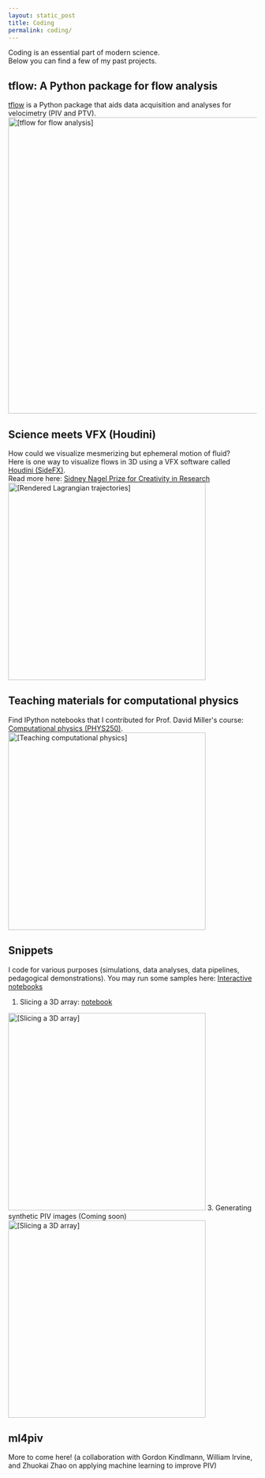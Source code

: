 ```yaml
---
layout: static_post
title: Coding
permalink: coding/
---
```

Coding is an essential part of modern science. <br>
Below you can find a few of my past projects.

tflow: A Python package for flow analysis
---
[tflow](https://github.com/tmatsuzawa/tflow) is a Python package that aids data acquisition and analyses for velocimetry (PIV and PTV).
<img src="https://tmatsuzawa.github.io/images/coding/tflow/tflow.png" alt="[tflow for flow analysis]" style="width: 600px;"/>

[//]: # (<ul>)

[//]: # (    <li>Basics)

[//]: # (        <ul>)

[//]: # (            <li>Energy, enstrophy)

[//]: # (            </li>)

[//]: # (            <li>Reynolds decomposition)

[//]: # (            </li>)

[//]: # (            <li>Deformation tensor )

[//]: # (            </li>)

[//]: # (        </ul>)

[//]: # (    </li>)

[//]: # (    <li>Turbulent flows)

[//]: # (        <ul>)

[//]: # (            <li>1D energy spectrum)

[//]: # (            </li>)

[//]: # (            <li>Structure function)

[//]: # (            </li>)

[//]: # (            <li>Two-point correlation function)

[//]: # (            </li>)

[//]: # (            <li>Autocorrelation function)

[//]: # (            </li>)

[//]: # (            <li>Turbulent length/time scales)

[//]: # (            </li>)

[//]: # (            <li>Dissipation rate)

[//]: # (            </li>)

[//]: # (        </ul>)

[//]: # (    </li>)

[//]: # (    <li>Potential flows)

[//]: # (        <ul>)

[//]: # (            <li>Stream function)

[//]: # (            </li>)

[//]: # (            <li>Stokes stream function)

[//]: # (            </li>)

[//]: # (        </ul>)

[//]: # (    </li>)

[//]: # (</ul>)

[comment]: <> (&#40;<img src="https://lsdtopotools.github.io/img/LSD-logo.png" alt="LSDTopoTools Logo" style="width: 200px;"/>&#41;)

Science meets VFX (Houdini)
---
How could we visualize mesmerizing but ephemeral motion of fluid?<br>
Here is one way to visualize flows in 3D using a VFX software called [Houdini (SideFX)](https://www.sidefx.com/).
<br>
Read more here: <a href="https://physics.uchicago.edu/about/prizes-and-fellowships/sidney-nagel-prize-for-creativity-in-research/">Sidney Nagel Prize for Creativity in Research</a>
<br>
<img src="https://tmatsuzawa.github.io/images/coding/houdini4fluids/houdini4ptv.png" alt="[Rendered Lagrangian trajectories]" style="width: 400px;"/>

[comment]: <> (![Houdini]&#40;images/coding/houdini4fluids/houdini4ptv.gif&#41;)

Teaching materials for computational physics
---
Find IPython notebooks that I contributed for Prof. David Miller's course: [Computational physics (PHYS250)](https://github.com/UChicagoPhysics/PHYS250).
<img src="https://tmatsuzawa.github.io/images/coding/physics_education/phys_edu.png" alt="[Teaching computational physics]" style="width: 400px;"/>


Snippets
---
I code for various purposes (simulations, data analyses, data pipelines, pedagogical demonstrations). You may run some samples here:
[Interactive notebooks](https://mybinder.org/v2/gh/tmatsuzawa/notebooks/HEAD)
1. Slicing a 3D array: [notebook](https://github.com/tmatsuzawa/notebooks/blob/main/notebooks/slicer.ipynb)

[//]: # (<img src="https://tmatsuzawa.github.io/images/coding/snippets/3d_slicer.png" alt="[Slicing a 3D array]" style="width: 400px;"/>)
<img src="https://tmatsuzawa.github.io/images/coding/snippets/3d_slicerx3.gif" alt="[Slicing a 3D array]" style="width: 400px;"/>
3. Generating synthetic PIV images (Coming soon)
<img src="https://tmatsuzawa.github.io/images/coding/snippets/synthetic_piv.gif" alt="[Slicing a 3D array]" style="width: 400px;"/>


ml4piv
---
More to come here! (a collaboration with Gordon Kindlmann, William Irvine, and Zhuokai Zhao on applying machine learning to improve PIV)


[comment]: <> (IPython notebooks for scientific research)

[comment]: <> (---)

[comment]: <> (I spend a lot of time on prototyping, analyzing data, and solving models on IPython notebooks. )

[comment]: <> (This space is a collection of notebooks on my scientific endeavor.)

